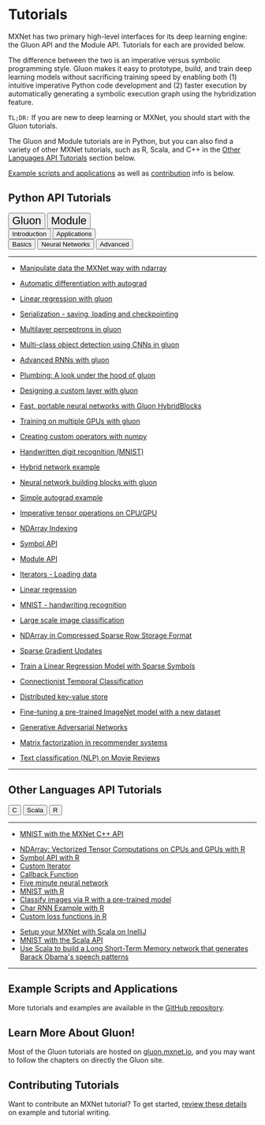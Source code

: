 # Tutorials

MXNet has two primary high-level interfaces for its deep learning engine: the Gluon API and the Module API. Tutorials for each are provided below.

The difference between the two is an imperative versus symbolic programming style. Gluon makes it easy to prototype, build, and train deep learning models without sacrificing training speed by enabling both (1) intuitive imperative Python code development and (2) faster execution by automatically generating a symbolic execution graph using the hybridization feature.

`TL;DR:` If you are new to deep learning or MXNet, you should start with the Gluon tutorials.

The Gluon and Module tutorials are in Python, but you can also find a variety of other MXNet tutorials, such as R, Scala, and C++ in the [Other Languages API Tutorials](#other-mxnet-api-tutorials) section below.

[Example scripts and applications](#example-scripts-and-applications) as well as [contribution](#contributing-tutorials) info is below.

<script type="text/javascript" src='../_static/js/options.js'></script>


## Python API Tutorials

<!-- Gluon vs Module -->
<div class="btn-group opt-group" role="group">
  <button type="button" class="btn btn-default opt active" style="font-size:22px">Gluon</button>
  <button type="button" class="btn btn-default opt"   style="font-size:22px">Module</button>
</div>


<!-- Levels -->
<div class="gluon module">
<div class="btn-group opt-group" role="group">
  <button type="button" class="btn btn-default opt active">Introduction</button>
  <button type="button" class="btn btn-default opt">Applications</button>
</div>
</div>


<!-- introduction Topics -->
<div class="introduction">
<div class="btn-group opt-group" role="group">
  <button type="button" class="btn btn-default opt active">Basics</button>
  <button type="button" class="btn btn-default opt">Neural Networks</button>
  <button type="button" class="btn btn-default opt">Advanced</button>
</div>
</div>


<!-- Intermediate Topics
<div class="intermediate">
<div class="btn-group opt-group" role="group">
  <button type="button" class="btn btn-default opt active">Image Recognition</button>
  <button type="button" class="btn btn-default opt">Human Language</button>
  <button type="button" class="btn btn-default opt">Recommender Systems</button>
  <button type="button" class="btn btn-default opt">Customization</button>
</div>
</div>
-->

<!-- Advanced Topics
<div class="advanced">
<div class="btn-group opt-group" role="group">
  <button type="button" class="btn btn-default opt active">Distributed Training</button>
  <button type="button" class="btn btn-default opt">Optimization</button>
  <button type="button" class="btn btn-default opt">Adversarial Networks</button>
</div>
</div>
-->
<!-- END - Main Menu -->
<hr>

<div class="gluon">
<div class="introduction">


<div class="basics">

- [Manipulate data the MXNet way with ndarray](http://gluon.mxnet.io/chapter01_crashcourse/ndarray.html)

- [Automatic differentiation with autograd](http://gluon.mxnet.io/chapter01_crashcourse/autograd.html)

- [Linear regression with gluon](http://gluon.mxnet.io/chapter02_supervised-learning/linear-regression-gluon.html)

- [Serialization - saving, loading and checkpointing](http://gluon.mxnet.io/chapter03_deep-neural-networks/serialization.html)

</div>


<div class="neural-networks">

- [Multilayer perceptrons in gluon](http://gluon.mxnet.io/chapter03_deep-neural-networks/mlp-gluon.html)

- [Multi-class object detection using CNNs in gluon](http://gluon.mxnet.io/chapter04_convolutional-neural-networks/cnn-gluon.html)

- [Advanced RNNs with gluon](http://gluon.mxnet.io/chapter05_recurrent-neural-networks/rnns-gluon.html)

</div>


<div class="advanced">

- [Plumbing: A look under the hood of gluon](http://gluon.mxnet.io/chapter03_deep-neural-networks/plumbing.html)

- [Designing a custom layer with gluon](http://gluon.mxnet.io/chapter03_deep-neural-networks/custom-layer.html)

- [Fast, portable neural networks with Gluon HybridBlocks](http://gluon.mxnet.io/chapter07_distributed-learning/hybridize.html)

- [Training on multiple GPUs with gluon](http://gluon.mxnet.io/chapter07_distributed-learning/multiple-gpus-gluon.html)

</div>

</div> <!--end of introduction-->


<div class="applications">

- [Creating custom operators with numpy](http://mxnet.incubator.apache.org/tutorials/gluon/customop.html)

- [Handwritten digit recognition (MNIST)](http://mxnet.incubator.apache.org/tutorials/gluon/mnist.html)

- [Hybrid network example](http://mxnet.incubator.apache.org/tutorials/gluon/hybrid.html)

- [Neural network building blocks with gluon](http://mxnet.incubator.apache.org/tutorials/gluon/gluon.html)

- [Simple autograd example](http://mxnet.incubator.apache.org/tutorials/gluon/autograd.html)

</div> <!--end of applications-->

</div> <!--end of gluon-->


<div class="module">


<div class="introduction">


<div class="basics">

- [Imperative tensor operations on CPU/GPU](http://mxnet.incubator.apache.org/tutorials/basic/ndarray.html)

- [NDArray Indexing](../tutorials/basic/ndarray_indexing.html)

- [Symbol API](http://mxnet.incubator.apache.org/tutorials/basic/symbol.html)

- [Module API](http://mxnet.incubator.apache.org/tutorials/basic/module.html)

- [Iterators - Loading data](http://mxnet.incubator.apache.org/tutorials/basic/data.html)

</div>


<div class="neural-networks">

- [Linear regression](http://mxnet.incubator.apache.org/tutorials/python/linear-regression.html)

- [MNIST - handwriting recognition](http://mxnet.incubator.apache.org/tutorials/python/mnist.html)

- [Large scale image classification](http://mxnet.incubator.apache.org/tutorials/vision/large_scale_classification.html)

<!-- broken #9532
- [Image recognition](http://mxnet.incubator.apache.org/tutorials/python/predict_image.html)
-->
</div>


<div class="advanced">

- [NDArray in Compressed Sparse Row Storage Format](http://mxnet.incubator.apache.org/tutorials/sparse/csr.html)

- [Sparse Gradient Updates](http://mxnet.incubator.apache.org/tutorials/sparse/row_sparse.html)

- [Train a Linear Regression Model with Sparse Symbols](http://mxnet.incubator.apache.org/tutorials/sparse/train.html)

</div>

</div> <!--end of introduction-->


<div class="applications">

- [Connectionist Temporal Classification](../tutorials/speech_recognition/ctc.html)

- [Distributed key-value store](http://mxnet.incubator.apache.org/tutorials/python/kvstore.html)

- [Fine-tuning a pre-trained ImageNet model with a new dataset](http://mxnet.incubator.apache.org/faq/finetune.html)

- [Generative Adversarial Networks](http://mxnet.incubator.apache.org/tutorials/unsupervised_learning/gan.html)

- [Matrix factorization in recommender systems](http://mxnet.incubator.apache.org/tutorials/python/matrix_factorization.html)

- [Text classification (NLP) on Movie Reviews](http://mxnet.incubator.apache.org/tutorials/nlp/cnn.html)

</div> <!--end of applications-->

</div> <!--end of module-->


<hr>

## Other Languages API Tutorials


<div class="btn-group opt-group" role="group">
  <button type="button" class="btn btn-default opt active">C</button>
  <button type="button" class="btn btn-default opt">Scala</button>
  <button type="button" class="btn btn-default opt">R</button>
</div>
<hr>

<div class="c">

- [MNIST with the MXNet C++ API](http://mxnet.incubator.apache.org/tutorials/c%2B%2B/basics.html)
</div> <!--end of c++-->


<div class="r">

- [NDArray: Vectorized Tensor Computations on CPUs and GPUs with R](http://mxnet.incubator.apache.org/tutorials/r/ndarray.html)
- [Symbol API with R](http://mxnet.incubator.apache.org/tutorials/r/symbol.html)
- [Custom Iterator](http://mxnet.incubator.apache.org/tutorials/r/CustomIterator.html)
- [Callback Function](http://mxnet.incubator.apache.org/tutorials/r/CallbackFunction.html)
- [Five minute neural network](http://mxnet.incubator.apache.org/tutorials/r/fiveMinutesNeuralNetwork.html)
- [MNIST with R](http://mxnet.incubator.apache.org/tutorials/r/mnistCompetition.html)
- [Classify images via R with a pre-trained model](http://mxnet.incubator.apache.org/tutorials/r/classifyRealImageWithPretrainedModel.html)
- [Char RNN Example with R](http://mxnet.incubator.apache.org/tutorials/r/charRnnModel.html)
- [Custom loss functions in R](http://mxnet.incubator.apache.org/tutorials/r/CustomLossFunction.html)


</div> <!--end of r-->


<div class="scala">

- [Setup your MXNet with Scala on InelliJ](http://mxnet.incubator.apache.org/tutorials/scala/mxnet_scala_on_intellij.html)
- [MNIST with the Scala API](http://mxnet.incubator.apache.org/tutorials/scala/mnist.html)
- [Use Scala to build a Long Short-Term Memory network that generates Barack Obama's speech patterns](http://mxnet.incubator.apache.org/tutorials/scala/char_lstm.html)
</div>

<hr>


## Example Scripts and Applications

More tutorials and examples are available in the [GitHub repository](https://github.com/apache/incubator-mxnet/tree/master/example).


## Learn More About Gluon!

Most of the Gluon tutorials are hosted on [gluon.mxnet.io](http://gluon.mxnet.io), and you may want to follow the chapters on directly the Gluon site.


## Contributing Tutorials

Want to contribute an MXNet tutorial? To get started, [review these details](https://github.com/apache/incubator-mxnet/tree/master/example#contributing) on example and tutorial writing.
